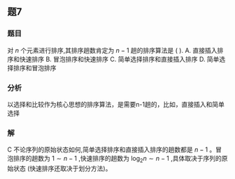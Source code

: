 ## 题7
### 题目
对 $n$ 个元素进行排序,其排序趟数肯定为 $n - 1$ 趟的排序算法是 ( ).
A. 直接插入排序和快速排序
B. 冒泡排序和快速排序
C. 简单选择排序和直接插入排序
D. 简单选择排序和冒泡排序
### 分析
以选择和比较作为核心思想的排序算法，是需要n-1趟的，比如，直接插入和简单选择
### 解
C
不论序列的原始状态如何,简单选择排序和直接插入排序的趟数都是 $n - 1$ 。冒泡排序的趟数为 $1 \sim  n - 1$ ,快速排序的趟数为 ${\log }_{2}n \sim  n - 1$ ,具体取决于序列的原始状态 (快速排序还取决于划分方法)。